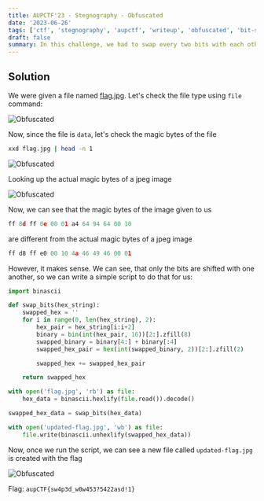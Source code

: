 ```yaml
---
title: AUPCTF'23 - Stegnography - Obfuscated
date: '2023-06-26'
tags: ['ctf', 'stegnography', 'aupctf', 'writeup', 'obfuscated', 'bit-shifting', 'magic-bytes-fixing']
draft: false
summary: In this challenge, we had to swap every two bits with each other in order to get the flag.
---
```


## Solution

We were given a file named [flag.jpg](https://aupctf.s3.eu-north-1.amazonaws.com/flag.jpg). Let's check the file type using `file` command:

![Obfuscated](/static/writeups/aupctf/stego/obfuscated.png)

Now, since the file is `data`, let's check the magic bytes of the file

```sh
xxd flag.jpg | head -n 1
```

![Obfuscated](/static/writeups/aupctf/stego/obfuscated2.png)

Looking up the actual magic bytes of a jpeg image

![Obfuscated](/static/writeups/aupctf/stego/obfuscated3.png)

Now, we can see that the magic bytes of the image given to us

```py
ff 8d ff 0e 00 01 a4 64 94 64 00 10
```

are different from the actual magic bytes of a jpeg image

```py
ff d8 ff e0 00 10 4a 46 49 46 00 01
```

However, it makes sense. We can see, that only the bits are shifted with one another, so we can write a simple script to do that for us:

```py:obfuscated-solver.py
import binascii

def swap_bits(hex_string):
    swapped_hex = ''
    for i in range(0, len(hex_string), 2):
        hex_pair = hex_string[i:i+2]
        binary = bin(int(hex_pair, 16))[2:].zfill(8)
        swapped_binary = binary[4:] + binary[:4]
        swapped_hex_pair = hex(int(swapped_binary, 2))[2:].zfill(2)

        swapped_hex += swapped_hex_pair

    return swapped_hex

with open('flag.jpg', 'rb') as file:
    hex_data = binascii.hexlify(file.read()).decode()

swapped_hex_data = swap_bits(hex_data)

with open('updated-flag.jpg', 'wb') as file:
    file.write(binascii.unhexlify(swapped_hex_data))

```

Now, once we run the script, we can see a new file called `updated-flag.jpg` is created with the flag

![Obfuscated](/static/writeups/aupctf/stego/obfuscated4.png)

Flag: `aupCTF{sw4p3d_w0w453?5422asd!1}`
